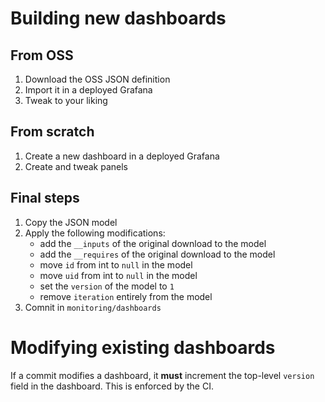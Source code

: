 # Building new dashboards

## From OSS

1. Download the OSS JSON definition
2. Import it in a deployed Grafana
3. Tweak to your liking

## From scratch

1. Create a new dashboard in a deployed Grafana
2. Create and tweak panels


## Final steps

1. Copy the JSON model
2. Apply the following modifications:
   * add the `__inputs` of the original download to the model
   * add the `__requires` of the original download to the model
   * move `id` from int to `null` in the model
   * move `uid` from int to `null` in the model
   * set the `version` of the model to `1`
   * remove `iteration` entirely from the model
3. Comnit in `monitoring/dashboards`


# Modifying existing dashboards

If a commit modifies a dashboard, it **must** increment the top-level
`version` field in the dashboard. This is enforced by the CI.
